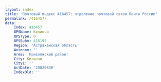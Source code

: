 ```yaml
---
layout: index
title: 'Почтовый индекс 416457: отделение почтовой связи Почты России'
permalink: /416457/
data:
    Index: 416457
    OPSName: Килинчи
    OPSType: О
    OPSSubm: 416199
    Region: 'Астраханская область'
    Autonom: ''
    Area: 'Приволжский район'
    City: Килинчи
    City1: ''
    ActDate: '20020830'
    IndexOld: ''
---
```

